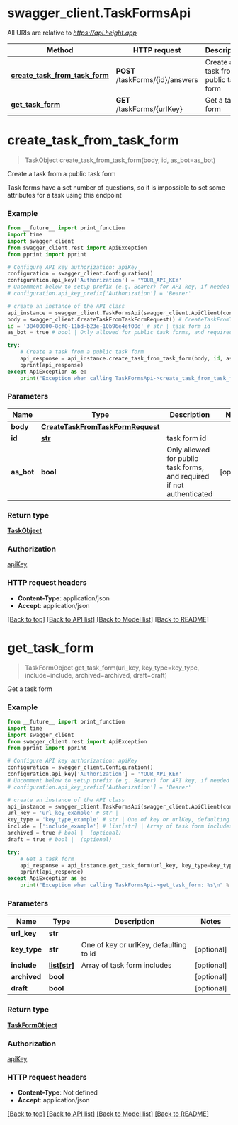 # swagger_client.TaskFormsApi

All URIs are relative to *https://api.height.app*

Method | HTTP request | Description
------------- | ------------- | -------------
[**create_task_from_task_form**](TaskFormsApi.md#create_task_from_task_form) | **POST** /taskForms/{id}/answers | Create a task from a public task form
[**get_task_form**](TaskFormsApi.md#get_task_form) | **GET** /taskForms/{urlKey} | Get a task form

# **create_task_from_task_form**
> TaskObject create_task_from_task_form(body, id, as_bot=as_bot)

Create a task from a public task form

Task forms have a set number of questions, so it is impossible to set some attributes for a task using this endpoint

### Example
```python
from __future__ import print_function
import time
import swagger_client
from swagger_client.rest import ApiException
from pprint import pprint

# Configure API key authorization: apiKey
configuration = swagger_client.Configuration()
configuration.api_key['Authorization'] = 'YOUR_API_KEY'
# Uncomment below to setup prefix (e.g. Bearer) for API key, if needed
# configuration.api_key_prefix['Authorization'] = 'Bearer'

# create an instance of the API class
api_instance = swagger_client.TaskFormsApi(swagger_client.ApiClient(configuration))
body = swagger_client.CreateTaskFromTaskFormRequest() # CreateTaskFromTaskFormRequest | 
id = '38400000-8cf0-11bd-b23e-10b96e4ef00d' # str | task form id
as_bot = true # bool | Only allowed for public task forms, and required if not authenticated (optional)

try:
    # Create a task from a public task form
    api_response = api_instance.create_task_from_task_form(body, id, as_bot=as_bot)
    pprint(api_response)
except ApiException as e:
    print("Exception when calling TaskFormsApi->create_task_from_task_form: %s\n" % e)
```

### Parameters

Name | Type | Description  | Notes
------------- | ------------- | ------------- | -------------
 **body** | [**CreateTaskFromTaskFormRequest**](CreateTaskFromTaskFormRequest.md)|  | 
 **id** | [**str**](.md)| task form id | 
 **as_bot** | **bool**| Only allowed for public task forms, and required if not authenticated | [optional] 

### Return type

[**TaskObject**](TaskObject.md)

### Authorization

[apiKey](../README.md#apiKey)

### HTTP request headers

 - **Content-Type**: application/json
 - **Accept**: application/json

[[Back to top]](#) [[Back to API list]](../README.md#documentation-for-api-endpoints) [[Back to Model list]](../README.md#documentation-for-models) [[Back to README]](../README.md)

# **get_task_form**
> TaskFormObject get_task_form(url_key, key_type=key_type, include=include, archived=archived, draft=draft)

Get a task form

### Example
```python
from __future__ import print_function
import time
import swagger_client
from swagger_client.rest import ApiException
from pprint import pprint

# Configure API key authorization: apiKey
configuration = swagger_client.Configuration()
configuration.api_key['Authorization'] = 'YOUR_API_KEY'
# Uncomment below to setup prefix (e.g. Bearer) for API key, if needed
# configuration.api_key_prefix['Authorization'] = 'Bearer'

# create an instance of the API class
api_instance = swagger_client.TaskFormsApi(swagger_client.ApiClient(configuration))
url_key = 'url_key_example' # str | 
key_type = 'key_type_example' # str | One of key or urlKey, defaulting to id (optional)
include = ['include_example'] # list[str] | Array of task form includes (optional)
archived = true # bool |  (optional)
draft = true # bool |  (optional)

try:
    # Get a task form
    api_response = api_instance.get_task_form(url_key, key_type=key_type, include=include, archived=archived, draft=draft)
    pprint(api_response)
except ApiException as e:
    print("Exception when calling TaskFormsApi->get_task_form: %s\n" % e)
```

### Parameters

Name | Type | Description  | Notes
------------- | ------------- | ------------- | -------------
 **url_key** | **str**|  | 
 **key_type** | **str**| One of key or urlKey, defaulting to id | [optional] 
 **include** | [**list[str]**](str.md)| Array of task form includes | [optional] 
 **archived** | **bool**|  | [optional] 
 **draft** | **bool**|  | [optional] 

### Return type

[**TaskFormObject**](TaskFormObject.md)

### Authorization

[apiKey](../README.md#apiKey)

### HTTP request headers

 - **Content-Type**: Not defined
 - **Accept**: application/json

[[Back to top]](#) [[Back to API list]](../README.md#documentation-for-api-endpoints) [[Back to Model list]](../README.md#documentation-for-models) [[Back to README]](../README.md)

